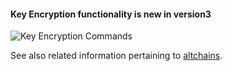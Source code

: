 #### Key Encryption functionality is new in **version3**

![Key Encryption Commands](https://raw.githubusercontent.com/libbitcoin/libbitcoin-explorer/network/img/key-encryption-commands.png)

See also related information pertaining to [altchains](https://github.com/libbitcoin/libbitcoin/wiki/Altchain-Encrypted-Private-Keys).
